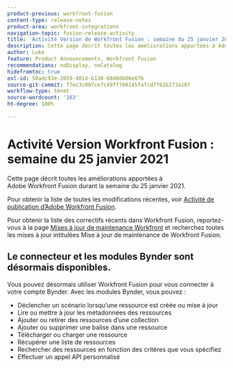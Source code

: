 ```yaml
---
product-previous: workfront-fusion
content-type: release-notes
product-area: workfront-integrations
navigation-topic: fusion-release-activity
title: 'Activité Version de Workfront Fusion : semaine du 25 janvier 2021'
description: Cette page décrit toutes les améliorations apportées à Adobe Workfront Fusion durant la semaine du 25 janvier 2021.
author: Luke
feature: Product Announcements, Workfront Fusion
recommendations: noDisplay, noCatalog
hidefromtoc: true
exl-id: 50adc93e-2059-4014-b138-6840db06e87b
source-git-commit: 77ec3c007ce7c49ff760145fafcd7f62b273a18f
workflow-type: tm+mt
source-wordcount: '163'
ht-degree: 100%

---
```


# Activité Version Workfront Fusion : semaine du 25 janvier 2021

Cette page décrit toutes les améliorations apportées à Adobe Workfront Fusion durant la semaine du 25 janvier 2021.

Pour obtenir la liste de toutes les modifications récentes, voir [Activité de publication d’Adobe Workfront Fusion](/help/workfront-fusion/fusion-product-releases/fusion-release-activity.md).

Pour obtenir la liste des correctifs récents dans Workfront Fusion, reportez-vous à la page [Mises à jour de maintenance Workfront](https://experienceleague.adobe.com/docs/workfront-known-issues/releases/current-updates.html?lang=fr) et recherchez toutes les mises à jour intitulées Mise à jour de maintenance de Workfront Fusion.

## Le connecteur et les modules Bynder sont désormais disponibles.

Vous pouvez désormais utiliser Workfront Fusion pour vous connecter à votre compte Bynder. Avec les modules Bynder, vous pouvez :

* Déclencher un scénario lorsqu’une ressource est créée ou mise à jour
* Lire ou mettre à jour les métadonnées des ressources
* Ajouter ou retirer des ressources d’une collection
* Ajouter ou supprimer une balise dans une ressource
* Télécharger ou charger une ressource
* Récupérer une liste de ressources
* Rechercher des ressources en fonction des critères que vous spécifiez
* Effectuer un appel API personnalisé

